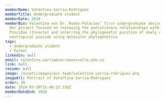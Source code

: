```yaml
---
memberName: Valentina Sarria-Rodríguez
memberTitle: Undergraduate student
memberDate: 2018
memberBio: Valentina was Dr. Román-Palacios’ first undergraduate advisee (2018).
  Her project focused on reviewing the evolutionary relationships within
  Psocidae (Insecta) and inferring the phylogenetic position of newly collected
  neotropical psocids using molecular phylogenetics.
tags:
  - Undergraduate student
  - Former
linkedin: null
email: valentina.sarria@correounivalle.edu.co
link: null
resume: null
image: /assets/images/our-team/valentina-sarria-rodriguez.png
imageAlt: Portrait of Valentina Sarria-Rodriguez
order: 29
date: 2024-03-30T15:40:23.316Z
memberDateEnd: 2020
---
```

